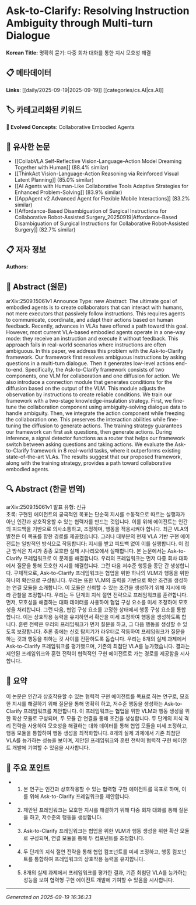 
# Ask-to-Clarify: Resolving Instruction Ambiguity through Multi-turn Dialogue

**Korean Title:** 명확히 묻기: 다중 회차 대화를 통한 지시 모호성 해결

## 📋 메타데이터

**Links**: [[daily/2025-09-19|2025-09-19]] [[categories/cs.AI|cs.AI]]

## 🏷️ 카테고리화된 키워드
**🚀 Evolved Concepts**: Collaborative Embodied Agents

## 🔗 유사한 논문
- [[CollabVLA Self-Reflective Vision-Language-Action Model Dreaming Together with Human]] (88.4% similar)
- [[ThinkAct Vision-Language-Action Reasoning via Reinforced Visual Latent Planning]] (85.0% similar)
- [[AI Agents with Human-Like Collaborative Tools Adaptive Strategies for Enhanced Problem-Solving]] (83.9% similar)
- [[AppAgent v2 Advanced Agent for Flexible Mobile Interactions]] (83.2% similar)
- [[Affordance-Based Disambiguation of Surgical Instructions for Collaborative Robot-Assisted Surgery_20250919|Affordance-Based Disambiguation of Surgical Instructions for Collaborative Robot-Assisted Surgery]] (82.7% similar)

## 📋 저자 정보

**Authors:** 

## 📄 Abstract (원문)

arXiv:2509.15061v1 Announce Type: new 
Abstract: The ultimate goal of embodied agents is to create collaborators that can interact with humans, not mere executors that passively follow instructions. This requires agents to communicate, coordinate, and adapt their actions based on human feedback. Recently, advances in VLAs have offered a path toward this goal. However, most current VLA-based embodied agents operate in a one-way mode: they receive an instruction and execute it without feedback. This approach fails in real-world scenarios where instructions are often ambiguous. In this paper, we address this problem with the Ask-to-Clarify framework. Our framework first resolves ambiguous instructions by asking questions in a multi-turn dialogue. Then it generates low-level actions end-to-end. Specifically, the Ask-to-Clarify framework consists of two components, one VLM for collaboration and one diffusion for action. We also introduce a connection module that generates conditions for the diffusion based on the output of the VLM. This module adjusts the observation by instructions to create reliable conditions. We train our framework with a two-stage knowledge-insulation strategy. First, we fine-tune the collaboration component using ambiguity-solving dialogue data to handle ambiguity. Then, we integrate the action component while freezing the collaboration one. This preserves the interaction abilities while fine-tuning the diffusion to generate actions. The training strategy guarantees our framework can first ask questions, then generate actions. During inference, a signal detector functions as a router that helps our framework switch between asking questions and taking actions. We evaluate the Ask-to-Clarify framework in 8 real-world tasks, where it outperforms existing state-of-the-art VLAs. The results suggest that our proposed framework, along with the training strategy, provides a path toward collaborative embodied agents.

## 🔍 Abstract (한글 번역)

arXiv:2509.15061v1 발표 유형: 신규  
초록: 구현된 에이전트의 궁극적인 목표는 단순히 지시를 수동적으로 따르는 실행자가 아닌 인간과 상호작용할 수 있는 협력자를 만드는 것입니다. 이를 위해 에이전트는 인간의 피드백을 기반으로 의사소통하고, 조정하며, 행동을 적응시켜야 합니다. 최근 VLA의 발전은 이 목표를 향한 경로를 제공했습니다. 그러나 대부분의 현재 VLA 기반 구현 에이전트는 일방적인 방식으로 작동합니다: 지시를 받고 피드백 없이 이를 실행합니다. 이 접근 방식은 지시가 종종 모호한 실제 시나리오에서 실패합니다. 본 논문에서는 Ask-to-Clarify 프레임워크로 이 문제를 해결합니다. 우리의 프레임워크는 먼저 다중 회차 대화에서 질문을 통해 모호한 지시를 해결합니다. 그런 다음 저수준 행동을 종단 간 생성합니다. 구체적으로, Ask-to-Clarify 프레임워크는 협업을 위한 하나의 VLM과 행동을 위한 하나의 확산으로 구성됩니다. 우리는 또한 VLM의 출력을 기반으로 확산 조건을 생성하는 연결 모듈을 소개합니다. 이 모듈은 신뢰할 수 있는 조건을 생성하기 위해 지시에 따라 관찰을 조정합니다. 우리는 두 단계의 지식 절연 전략으로 프레임워크를 훈련합니다. 먼저, 모호성을 해결하는 대화 데이터를 사용하여 협업 구성 요소를 미세 조정하여 모호성을 처리합니다. 그런 다음, 협업 구성 요소를 고정한 상태에서 행동 구성 요소를 통합합니다. 이는 상호작용 능력을 유지하면서 확산을 미세 조정하여 행동을 생성하도록 합니다. 훈련 전략은 우리의 프레임워크가 먼저 질문을 하고, 그 다음 행동을 생성할 수 있도록 보장합니다. 추론 중에는 신호 탐지기가 라우터로 작동하여 프레임워크가 질문을 하는 것과 행동을 취하는 것 사이를 전환하도록 돕습니다. 우리는 8개의 실제 과제에서 Ask-to-Clarify 프레임워크를 평가했으며, 기존의 최첨단 VLA를 능가했습니다. 결과는 제안된 프레임워크와 훈련 전략이 협력적인 구현 에이전트로 가는 경로를 제공함을 시사합니다.

## 📝 요약

이 논문은 인간과 상호작용할 수 있는 협력적 구현 에이전트를 목표로 하는 연구로, 모호한 지시를 해결하기 위해 질문을 통해 명확히 하고, 저수준 행동을 생성하는 Ask-to-Clarify 프레임워크를 제안합니다. 이 프레임워크는 협업을 위한 VLM과 행동 생성을 위한 확산 모듈로 구성되며, 두 모듈 간 연결을 통해 조건을 생성합니다. 두 단계의 지식 격리 전략을 사용하여 모호성을 해결하는 대화 데이터를 통해 협업 모듈을 미세 조정하고, 행동 모듈을 통합하여 행동 생성을 최적화합니다. 8개의 실제 과제에서 기존 최첨단 VLA를 능가하는 성능을 보이며, 제안된 프레임워크와 훈련 전략이 협력적 구현 에이전트 개발에 기여할 수 있음을 시사합니다.

## 🎯 주요 포인트

- 1. 본 연구는 인간과 상호작용할 수 있는 협력형 구현 에이전트를 목표로 하며, 이를 위해 Ask-to-Clarify 프레임워크를 제안합니다.

- 2. 제안된 프레임워크는 모호한 지시를 해결하기 위해 다중 회차 대화를 통해 질문을 하고, 저수준의 행동을 생성합니다.

- 3. Ask-to-Clarify 프레임워크는 협업을 위한 VLM과 행동 생성을 위한 확산 모듈로 구성되며, 연결 모듈을 통해 두 컴포넌트를 조정합니다.

- 4. 두 단계의 지식 절연 전략을 통해 협업 컴포넌트를 미세 조정하고, 행동 컴포넌트를 통합하여 프레임워크의 상호작용 능력을 유지합니다.

- 5. 8개의 실제 과제에서 프레임워크를 평가한 결과, 기존 최첨단 VLA를 능가하는 성능을 보여 협력형 구현 에이전트 개발에 기여할 수 있음을 시사합니다.

---

*Generated on 2025-09-19 16:36:23*